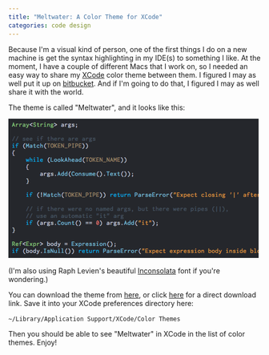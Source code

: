 ```yaml
---
title: "Meltwater: A Color Theme for XCode"
categories: code design
---
```


Because I'm a visual kind of person, one of the first things I do on a new
machine is get the syntax highlighting in my IDE(s) to something I like. At
the moment, I have a couple of different Macs that I work on, so I needed an
easy way to share my [XCode](http://en.wikipedia.org/wiki/Xcode) color theme between them. I figured I may as
well put it up on [bitbucket](http://www.bitbucket.org). And if I'm going to do that, I figured I
may as well share it with the world.

The theme is called "Meltwater", and it looks like this:

<img alt="Screenshot of the Meltwater color theme" src="/image/2010/07/meltwater.gif" class="framed"/>

(I'm also using Raph Levien's beautiful [Inconsolata](http://www.levien.com/type/myfonts/inconsolata.html) font if you're
wondering.)

You can download the theme from [here](http://bitbucket.org/munificent/support/src/tip/xcode/themes/), or click [here](http://bitbucket.org/munificent/support/raw/fcef2059a901/xcode/themes/Meltwater.xccolortheme) for a direct
download link. Save it into your XCode preferences directory here:

```text
~/Library/Application Support/XCode/Color Themes
```

Then you should be able to see "Meltwater" in XCode in the list of color
themes. Enjoy!
